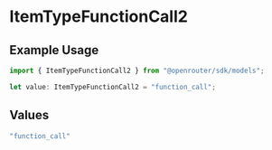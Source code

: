 # ItemTypeFunctionCall2

## Example Usage

```typescript
import { ItemTypeFunctionCall2 } from "@openrouter/sdk/models";

let value: ItemTypeFunctionCall2 = "function_call";
```

## Values

```typescript
"function_call"
```